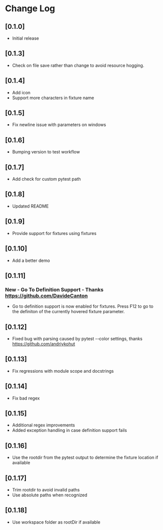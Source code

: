 # Change Log

## [0.1.0]

* Initial release

## [0.1.3]

* Check on file save rather than change to avoid resource hogging.

## [0.1.4]

* Add icon
* Support more characters in fixture name

## [0.1.5]

* Fix newline issue with parameters on windows

## [0.1.6]

* Bumping version to test workflow

## [0.1.7]

* Add check for custom pytest path

## [0.1.8]

* Updated README

## [0.1.9]

* Provide support for fixtures using fixtures

## [0.1.10]

* Add a better demo

## [0.1.11]

### New - Go To Definition Support - Thanks https://github.com/DavideCanton

* Go to definition support is now enabled for fixtures. Press F12 to go to the definiton of the currently hovered fixture parameter.

## [0.1.12]

* Fixed bug with parsing caused by pytest --color settings, thanks https://github.com/andriykohut

## [0.1.13]

* Fix regressions with module scope and docstrings

## [0.1.14]

* Fix bad regex

## [0.1.15]

* Additional regex improvements
* Added exception handling in case definition support fails

## [0.1.16]

* Use the rootdir from the pytest output to determine the fixture location if available

## [0.1.17]

* Trim rootdir to avoid invalid paths
* Use absolute paths when recognized

## [0.1.18]

* Use workspace folder as rootDir if available
